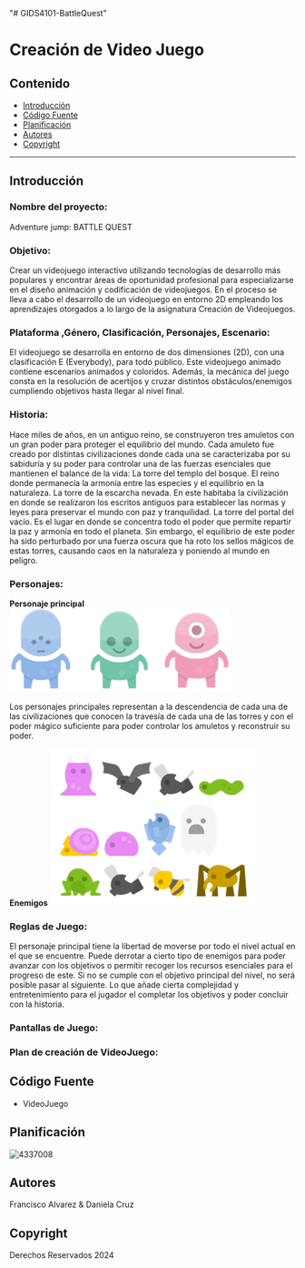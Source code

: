 "# GIDS4101-BattleQuest" 


# Creación de Video Juego

<!-- 
<p align="center">
    <img src="https://user-images.githubusercontent.com/8560750/195950148-0c0df38e-5f96-45ae-87c3-6922738c612d.jpg" alt="Logo" width=1200 height=300>

  <p align="center">
    Short description
    <br>
    <a href="https://reponame/issues/new?template=bug.md">Report bug</a>
    ·
    <a href="https://reponame/issues/new?template=feature.md&labels=feature">Request feature</a>
  </p>
</p>
 -->

## Contenido

- [Introducción](#introducción)
- [Código Fuente](#código-fuente)
- [Planificación](#planificación)
- [Autores](#autores)
- [Copyright](#copyright)

---

## Introducción

### Nombre del proyecto: 
Adventure jump: BATTLE QUEST

### Objetivo: 
Crear un videojuego interactivo utilizando tecnologías de desarrollo más populares y encontrar áreas de oportunidad profesional para especializarse en el diseño animación y codificación de videojuegos. En el proceso se lleva a cabo el desarrollo de un videojuego en entorno 2D empleando los aprendizajes otorgados a lo largo de la asignatura Creación de Videojuegos. 

### Plataforma ,Género, Clasificación, Personajes, Escenario:
El videojuego se desarrolla en entorno de dos dimensiones (2D), con una clasificación E (Everybody), para todo público. Este videojuego animado contiene escenarios animados y coloridos. Además, la mecánica del juego consta en la resolución de acertijos y cruzar distintos obstáculos/enemigos cumpliendo objetivos hasta llegar al nivel final.

### Historia:
Hace miles de años, en un antiguo reino, se construyeron tres amuletos con un gran poder para proteger el equilibrio del mundo. Cada amuleto fue creado por distintas civilizaciones donde cada una se caracterizaba por su sabiduría y su poder para controlar una de las fuerzas esenciales que mantienen el balance de la vida:
La torre del templo del bosque. El reino donde permanecía la armonía entre las especies y el equilibrio en la naturaleza. 
La torre de la escarcha nevada. En este habitaba la civilización en donde se realizaron los escritos antiguos para establecer las normas y leyes para preservar el mundo con paz y tranquilidad.
La torre del portal del vacío. Es el lugar en donde se concentra todo el poder que permite repartir la paz y armonía en todo el planeta.
Sin embargo, el equilibrio de este poder ha sido perturbado por una fuerza oscura que ha roto los sellos mágicos de estas torres, causando caos en la naturaleza y poniendo al mundo en peligro.

### Personajes:
**Personaje principal** 
![principal_characters](/Images/chrPrincipals.png)

Los personajes principales representan a la descendencia de cada una de las civilizaciones
que conocen la travesía de cada una de las torres y con el poder mágico suficiente para poder
controlar los amuletos y reconstruir su poder.

**Enemigos**
![enemies_characters](/Images/chrEnemies.png)

### Reglas de Juego:
El personaje principal tiene la libertad de moverse por todo el nivel actual en el que se encuentre. Puede
derrotar a cierto tipo de enemigos para poder avanzar con los objetivos o permitir recoger los recursos
esenciales para el progreso de este. Si no se cumple con el objetivo principal del nivel, no será posible
pasar al siguiente. Lo que añade cierta complejidad y entretenimiento para el jugador el completar los
objetivos y poder concluir con la historia.

###  Pantallas de Juego:

###  Plan de creación de VideoJuego:

## Código Fuente
* VideoJuego

## Planificación

![4337008](https://user-images.githubusercontent.com/8560750/195951617-083a7e4d-323d-47b5-8e5e-529ded31bc06.jpg)

## Autores
Francisco Alvarez & Daniela Cruz

## Copyright
Derechos Reservados 2024
